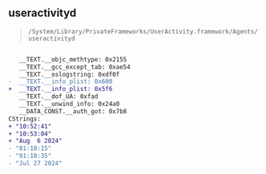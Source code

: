 ## useractivityd

> `/System/Library/PrivateFrameworks/UserActivity.framework/Agents/useractivityd`

```diff

   __TEXT.__objc_methtype: 0x2155
   __TEXT.__gcc_except_tab: 0xae54
   __TEXT.__oslogstring: 0xdf0f
-  __TEXT.__info_plist: 0x600
+  __TEXT.__info_plist: 0x5f6
   __TEXT.__dof_UA: 0xfad
   __TEXT.__unwind_info: 0x24a0
   __DATA_CONST.__auth_got: 0x7b8
CStrings:
+ "10:52:41"
+ "10:53:04"
+ "Aug  6 2024"
- "01:18:15"
- "01:18:35"
- "Jul 27 2024"

```

